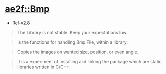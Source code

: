 # [ae2f::Bmp](https://github.com/ae2f/Bmp)
- Rel-v2.8
> The Library is not stable. Keep your expectations low.

> Is the functions for handling Bmp FIle, within a library.

> Copies the images on wanted size, position, or even angle.

> It is a experiment of installing and linking the package which are static libraries written in C/C++.